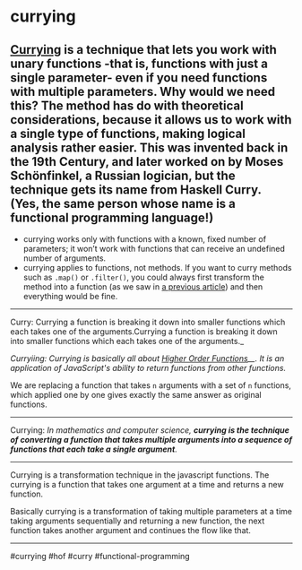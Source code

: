 # currying
## [Currying](https://en.wikipedia.org/wiki/Currying) is a technique that lets you work with unary functions -that is, functions with just a single parameter- even if you need functions with multiple parameters. Why would we need this? The method has do with theoretical considerations, because it allows us to work with a single type of functions, making logical analysis rather easier. This was invented back in the 19th Century, and later worked on by Moses Schönfinkel, a Russian logician, but the technique gets its name from Haskell Curry. (Yes, the same person whose name is a functional programming language!)

-   currying works only with functions with a known, fixed number of parameters; it won’t work with functions that can receive an undefined number of arguments.
-   currying applies to functions, not methods. If you want to curry methods such as `.map()` or `.filter()`, you could always first transform the method into a function (as we saw in [a previous article](https://blog.openreplay.com/forever-functional-from-methods-to-functions-and-back)) and then everything would be fine.
<hr>
Curry: Currying a function is breaking it down into smaller functions which each takes one of the arguments.Currying a function is breaking it down into smaller functions which each takes one of the arguments._

  

_Curryiing:_ _Currying is basically all about_ _[Higher Order Functions](https://dev.to/kozlovzxc/js-interview-in-2-minutes-higher-order-functions-38kb)__. It is an application of JavaScript's ability to return functions from other functions._

We are replacing a function that takes `n` arguments with a set of `n` functions, which applied one by one gives exactly the same answer as original functions.
***
Currying: _In mathematics and computer science,_ **_**currying is the technique of converting a function that takes multiple arguments into a sequence of functions that each take a single argument**_**_._
***
Currying is a transformation technique in the javascript functions. The currying is a function that takes one argument at a time and returns a new function.

Basically currying is a transformation of taking multiple parameters at a time taking arguments sequentially and returning a new function, the next function takes another argument and continues the flow like that.
***


#currying
 #hof
 #curry 
 #functional-programming
 
 